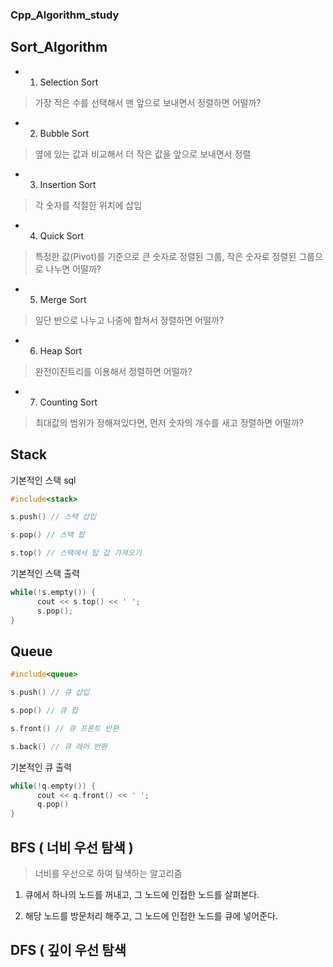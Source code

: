 ### Cpp_Algorithm_study

## Sort_Algorithm

* 1. Selection Sort

> 가장 적은 수를 선택해서 맨 앞으로 보내면서 정렬하면 어떨까?

* 2. Bubble Sort

> 옆에 있는 값과 비교해서 더 작은 값을 앞으로 보내면서 정렬

* 3. Insertion Sort

> 각 숫자를 적절한 위치에 삽입

* 4. Quick Sort

> 특정한 값(Pivot)를 기준으로 큰 숫자로 정렬된 그룹, 작은 숫자로 정렬된 그룹으로 나누면 어떨까?

* 5. Merge Sort

> 일단 반으로 나누고 나중에 합쳐서 정렬하면 어떨까?

* 6. Heap Sort

> 완전이진트리를 이용해서 정렬하면 어떨까?

* 7. Counting Sort
> 최대값의 범위가 정해져있다면, 먼저 숫자의 개수를 새고 정렬하면 어떨까?

## Stack

기본적인 스택 sql

```c
#include<stack>

s.push() // 스택 삽입

s.pop() // 스택 팝

s.top() // 스택에서 탑 값 가져오기
```

기본적인 스택 출력

```c
while(!s.empty()) { 
      cout << s.top() << ' ';
      s.pop();  
}
```
   
## Queue

```c
#include<queue>

s.push() // 큐 삽입

s.pop() // 큐 팝

s.front() // 큐 프론트 반환

s.back() // 큐 레어 반환
```

기본적인 큐 출력

```c
while(!q.empty()) {
      cout << q.front() << ' ';
      q.pop()
}
```

## BFS ( 너비 우선 탐색 )

> 너비를 우선으로 하여 탐색하는 알고리즘

1. 큐에서 하나의 노드를 꺼내고, 그 노드에 인접한 노드를 살펴본다.

2. 해당 노드를 방문처리 해주고, 그 노드에 인접한 노드를 큐에 넣어준다.

## DFS ( 깊이 우선 탐색
